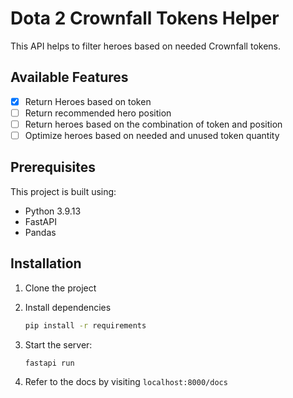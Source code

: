 # Dota 2 Crownfall Tokens Helper

This API helps to filter heroes based on needed Crownfall tokens.

## Available Features

- [x] Return Heroes based on token
- [ ] Return recommended hero position
- [ ] Return heroes based on the combination of token and position
- [ ] Optimize heroes based on needed and unused token quantity

## Prerequisites

This project is built using:

- Python 3.9.13
- FastAPI
- Pandas

## Installation

1. Clone the project

2. Install dependencies

   ```sh
   pip install -r requirements
   ```

3. Start the server:

   ```sh
   fastapi run
   ```

4. Refer to the docs by visiting `localhost:8000/docs`
